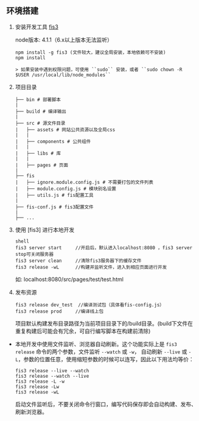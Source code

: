 ## 环境搭建

1. 安装开发工具 [fis3](https://github.com/fex-team/fis3)   

    node版本: 4.1.1（6.x以上版本无法监听）

    ```shell
    npm install -g fis3 (文件较大，建议全局安装，本地依赖可不安装)
    npm install

    > 如果安装中遇到权限问题，可使用 ``sudo`` 安装，或者 ``sudo chown -R $USER /usr/local/lib/node_modules``

2. 项目目录

    ```shell
    ├── bin # 部署脚本
    |
    ├── build # 编译输出
    |
    ├── src # 源文件目录
    |   ├── assets # 网站公共资源以及全局css
    |   |
    |   ├── components # 公共组件
    |   |
    |   ├── libs # 库
    |   |
    |   ├── pages # 页面
    |   
    ├── fis
    |   ├── ignore.module.config.js # 不需要打包的文件列表
    |   ├── module.config.js # 模块别名设置
    |   ├── utils.js # fis配置工具
    |
    ├── fis-conf.js # fis3配置文件
    |
    ├── ...
    ```

3. 使用 [fis3] 进行本地开发

    ```
    shell
    fis3 server start     //开启后，默认进入localhost:8080 ，fis3 server stop可关闭服务器
    fis3 server clean     //清除fis3服务器下的缓存文件
    fis3 release -wL      //构建并监听文件，进入到相应页面进行开发

    ```

    如: localhost:8080/src/pages/test/test.html

4. 发布资源

    ```
    fis3 release dev_test  //编译测试包（具体看fis-config.js）
    fis3 release prod     //编译线上包
    ```

    项目默认构建发布目录路径为当前项目目录下的/build目录。(build下文件在重复构建后可能会有冗余，可自行编写脚本在构建前清除)



* 本地开发中使用文件监听、浏览器自动刷新。这个功能实际上是 ``fis3 release`` 命令的两个参数，文件监听 ``--watch`` 或 ``-w``， 自动刷新 ``--live`` 或 ``-L``，参数的位置任意，使用缩短参数的时候可以连写，因此以下用法均等价：

    ```shell
    fis3 release --live --watch
    fis3 release --watch --live
    fis3 release -L -w
    fis3 release -Lw
    fis3 release -wL
    ```

    启动文件监听后，不要关闭命令行窗口，编写代码保存即会自动构建、发布、刷新浏览器。
